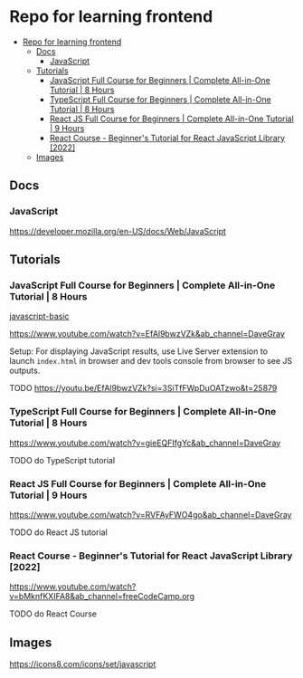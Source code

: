 # Repo for learning frontend

- [Repo for learning frontend](#repo-for-learning-frontend)
  - [Docs](#docs)
    - [JavaScript](#javascript)
  - [Tutorials](#tutorials)
    - [JavaScript Full Course for Beginners | Complete All-in-One Tutorial | 8 Hours](#javascript-full-course-for-beginners--complete-all-in-one-tutorial--8-hours)
    - [TypeScript Full Course for Beginners | Complete All-in-One Tutorial | 8 Hours](#typescript-full-course-for-beginners--complete-all-in-one-tutorial--8-hours)
    - [React JS Full Course for Beginners | Complete All-in-One Tutorial | 9 Hours](#react-js-full-course-for-beginners--complete-all-in-one-tutorial--9-hours)
    - [React Course - Beginner's Tutorial for React JavaScript Library \[2022\]](#react-course---beginners-tutorial-for-react-javascript-library-2022)
  - [Images](#images)

## Docs

### JavaScript

https://developer.mozilla.org/en-US/docs/Web/JavaScript

## Tutorials

### JavaScript Full Course for Beginners | Complete All-in-One Tutorial | 8 Hours

[javascript-basic](javascript-basic)

https://www.youtube.com/watch?v=EfAl9bwzVZk&ab_channel=DaveGray

Setup: For displaying JavaScript results, use Live Server extension to launch `index.html` in browser and dev tools console from browser to see JS outputs.

TODO https://youtu.be/EfAl9bwzVZk?si=3SiTfFWpDuOATzwo&t=25879

### TypeScript Full Course for Beginners | Complete All-in-One Tutorial | 8 Hours

https://www.youtube.com/watch?v=gieEQFIfgYc&ab_channel=DaveGray

TODO do TypeScript tutorial

### React JS Full Course for Beginners | Complete All-in-One Tutorial | 9 Hours

https://www.youtube.com/watch?v=RVFAyFWO4go&ab_channel=DaveGray

TODO do React JS tutorial

### React Course - Beginner's Tutorial for React JavaScript Library [2022]

https://www.youtube.com/watch?v=bMknfKXIFA8&ab_channel=freeCodeCamp.org

TODO do React Course

## Images

https://icons8.com/icons/set/javascript
